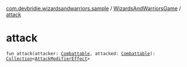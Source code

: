 [com.devbridie.wizardsandwarriors.sample](../index.md) / [WizardsAndWarriorsGame](index.md) / [attack](.)

# attack

`fun attack(attacker: `[`Combattable`](../../com.devbridie.wizardsandwarriors.sample.models/-combattable.md)`, attacked: `[`Combattable`](../../com.devbridie.wizardsandwarriors.sample.models/-combattable.md)`): `[`Collection`](https://kotlinlang.org/api/latest/jvm/stdlib/kotlin.collections/-collection/index.html)`<`[`AttackModifierEffect`](../../com.devbridie.wizardsandwarriors.sample.attack/-attack-modifier-effect.md)`>`
